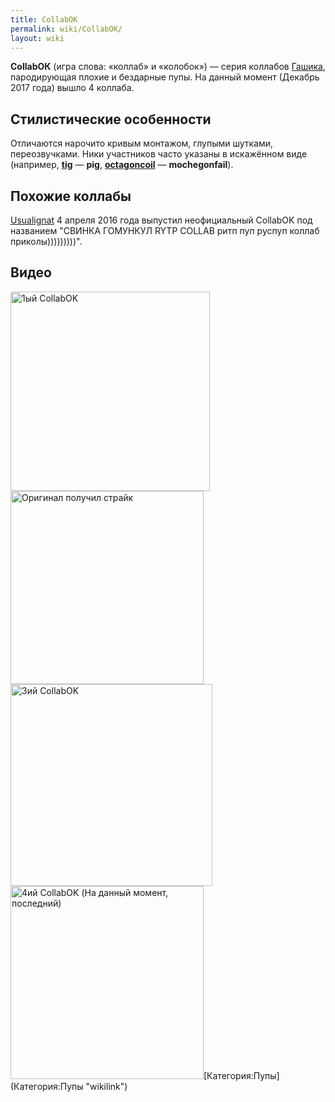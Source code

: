 ```yaml
---
title: CollabОК
permalink: wiki/CollabОК/
layout: wiki
---
```


**CollabОК** (игра слова: «коллаб» и «колобок») — серия коллабов
[Гашика](/wiki/Gashik "wikilink"), пародирующая плохие и бездарные пупы. На
данный момент (Декабрь 2017 года) вышло 4 коллаба.

## Стилистические особенности

Отличаются нарочито кривым монтажом, глупыми шутками, переозвучками.
Ники участников часто указаны в искажённом виде (например,
**[tig](tig "wikilink")** — **pig**,
**[octagoncoil](octagoncoil "wikilink")** — **mochegonfail**).

## Похожие коллабы

[Usualignat](/wiki/Usualignat "wikilink") 4 апреля 2016 года выпустил
неофициальный CollabOK под названием "СВИНКА ГОМУНКУЛ RYTP COLLAB ритп
пуп руспуп коллаб приколы)))))))))".

## Видео

<img src="RYTP_CollabОК" title="fig:1ый CollabOK" width="319" height="319" alt="1ый CollabOK" />
<img src="CollabOK_2_-_Перезалив_(без_Губки_Боба)" title="fig:Оригинал получил страйк" width="309" height="309" alt="Оригинал получил страйк" />
<img src="CollabOK_3" title="fig:3ий CollabOK" width="323" height="323" alt="3ий CollabOK" /><img src="CollabOK_IV" title="fig:4ий CollabOK (На данный момент, последний)" width="309" height="309" alt="4ий CollabOK (На данный момент, последний)" />[Категория:Пупы](Категория:Пупы "wikilink")
